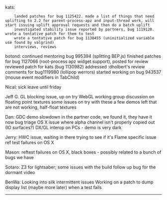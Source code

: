 kats:


        landed patches for bug 1125422. made a list of things that need uplifting to 2.2 for parent-process-apz and input-thread work, will start issuing uplift approval requests and then do a batch uplift
        investigated stability issue reported by partners, bug 1119120. wrote a tentative patch for them to test
        wrote a tentative patch for bug 1130455 (uninitialized variable use found by valgrind)
        interviews, reviews



botond:
        continued mentoring bug 995394 (splitting BEP.js)
        finished patches for bug 1127066 (root-process apz widget support), posted for review
        reviewed patch for kats (bug 1130982)
        addressed :dholbert's review comments for bug1119980 (lollipop werrors)
        started working on bug 943537 (mouse event modifiers in TabChild)



Nical: sick leave until friday


Jeff G.
        GL blocking issue, up on try
        WebGL working group discussion on floating point textures
        some issues on try with these
        a few demos left that are not working, half-float textures



Dan:
        GDC demo
        slowdown in the partner code, we found it, they have it now
        bug triage
        OS X issue where alpha channel isn't properly copied out (IO surfaces?)
        DX/GL interop on PCs - demo is very dark



Jerry:
        HWC issue, waiting in there
        trying to see if it's Flame specific issue
        ref test failures on OS X



Mason:
        reftest failures on OS X, black boxes - possibly related to a bunch of bugs we have



Sotaro:
        Z3 for lightsaber; some issues with the build
        follow up bug for the dormant video



BenWa:
        Looking into silk intermittent issues
        Working on a patch to dump display list (maybe more later) when a test fails

________________



